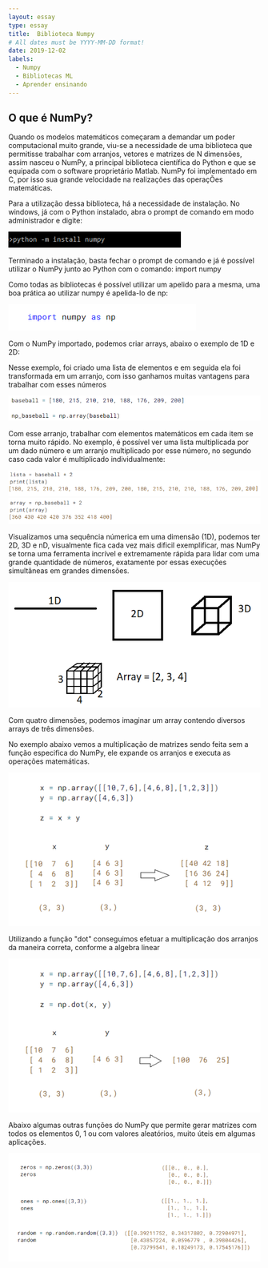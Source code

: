 ```yaml
---
layout: essay
type: essay
title:  Biblioteca Numpy
# All dates must be YYYY-MM-DD format!
date: 2019-12-02
labels:
  - Numpy
  - Bibliotecas ML
  - Aprender ensinando
---
```



## O que é NumPy?

<p>Quando os modelos matemáticos começaram a demandar um poder computacional muito grande, viu-se a necessidade de uma biblioteca que permitisse trabalhar com arranjos, vetores e matrizes de N dimensões, assim nasceu o NumPy, a principal biblioteca científica do Python e que se equipada com o software proprietário Matlab. NumPy foi implementado em C, por isso sua grande velocidade na realizações das operaçÕes matemáticas.</p>

<p>Para a utilização dessa biblioteca, há a necessidade de instalação. No windows, já com o Python instalado, abra o prompt de comando em modo administrador e digite: </p>

<img class="ui fluid medium image" src="../images/numpy4.png">

<p>Terminado a instalação, basta fechar o prompt de comando e já é possível utilizar o NumPy junto ao Python com o comando: import numpy</p>

<p>Como todas as bibliotecas é possível utilizar um apelido para a mesma, uma boa prática ao utilizar numpy é apelida-lo de np:</p>
	
<img class="ui fluid medium image" src="../images/importnumpy.png">

<p>Com o NumPy importado, podemos criar arrays, abaixo o exemplo de 1D e 2D:</p>

<p>Nesse exemplo, foi criado uma lista de elementos e em seguida ela foi transformada em um arranjo, com isso ganhamos muitas vantagens para trabalhar com esses números</p>

<img class="ui fluid image" src="../images/numpy1.png">
	
<p>Com esse arranjo, trabalhar com elementos matemáticos em cada item se torna muito rápido. No exemplo, é possível ver uma lista multiplicada por um dado número e um arranjo multiplicado por esse número, no segundo caso cada valor é multiplicado individualmente:</p>

<img class="ui fluid image" src="../images/numpy2.png">
	
<img class="ui fluid image" src="../images/numpy3.png">

<p>Visualizamos uma sequência númerica em uma dimensão (1D), podemos ter 2D, 3D e nD, visualmente fica cada vez mais dificil exemplificar, mas NumPy se torna uma ferramenta incrível e extremamente rápida para lidar com uma grande quantidade de números, exatamente por essas execuções simultâneas em grandes dimensões.</p>

<img class="ui fluid image" src="../images/numpy5.png">

<p>Com quatro dimensões, podemos imaginar um array contendo diversos arrays de três dimensões.</p>

<p>No exemplo abaixo vemos a multiplicação de matrizes sendo feita sem a função especifica do NumPy, ele expande os arranjos e executa as operações matemáticas.</p>

<img class="ui fluid image" src="../images/numpy6.png">

<p>Utilizando a função "dot" conseguimos efetuar a multiplicação dos arranjos da maneira correta, conforme a algebra linear</p>

<img class="ui fluid image" src="../images/numpy7.png">


<p>Abaixo algumas outras funções do NumPy que permite gerar matrizes com todos os elementos 0, 1 ou com valores aleatórios, muito úteis em algumas aplicações.</p>

<img class="ui fluid image" src="../images/numpy8.png">
	









